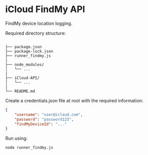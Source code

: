 # iCloud FindMy API

FindMy device location logging.

Required directory structure:
```

├── package.json 
├── package-lock.json
├── runner_findmy.js
|
├── node_modules/
│   └── ...
|
├── iCloud-API/
│   └── ...
|
└── README.md
```

Create a credentials.json file at root with the required information:
```json
{
	"username": "user@icloud.com",
	"password": "password123",
	"findMyDeviceId": "..."
}
```

Run using: 
```bash
node runner_findmy.js
```

